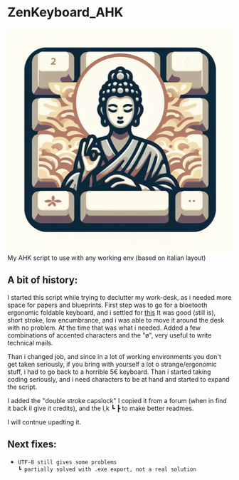 # ZenKeyboard_AHK
![ZenKeyboard Logo](./ZenKeyboard.jpg "A more zen keyboard")
My AHK script to use with any working env (based on italian layout)

## A bit of history:

I started this script while trying to declutter my work-desk, as i needed more space for papers and blueprints. First step was to go for a bloetooth ergonomic foldable keyboard, and i settled for [this](https://www.amazon.it/gp/product/B07BNB6R7G/ref=ppx_yo_dt_b_search_asin_title?ie=UTF8&th=1)
It was good (still is), short stroke, low encumbrance, and i was able to move it around the desk with no problem. At the time that was what i needed. Added a few combinations of accented characters and the "ø", very useful to write technical mails.

Than i changed job, and since in a lot of working environments you don't get taken seriously, if you bring with yourself a lot o strange/ergonomic stuff, i had to go back to a horrible 5€ keyboard. Than i started taking coding seriously, and i need characters to be at hand and started to expand the script.

I added the "double stroke capslock" I copied it from a forum (when in find it back il give it credits), and the l,k ┗ ┣ to make better readmes.

I will contnue upadting it.

## Next fixes:

- ```
  UTF-8 still gives some problems
  ┗ partially solved with .exe export, not a real solution
  ```
